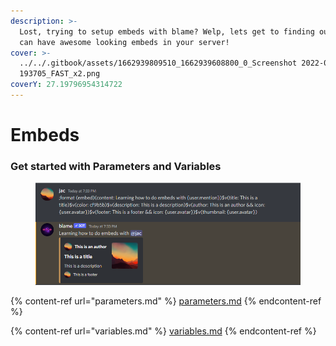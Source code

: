 ```yaml
---
description: >-
  Lost, trying to setup embeds with blame? Welp, lets get to finding out how YOU
  can have awesome looking embeds in your server!
cover: >-
  ../../.gitbook/assets/1662939809510_1662939608800_0_Screenshot 2022-09-11
  193705_FAST_x2.png
coverY: 27.19796954314722
---
```


# Embeds

### Get started with Parameters and Variables

<figure><img src="../../.gitbook/assets/learning-embeds.png" alt=""><figcaption></figcaption></figure>

{% content-ref url="parameters.md" %}
[parameters.md](parameters.md)
{% endcontent-ref %}

{% content-ref url="variables.md" %}
[variables.md](variables.md)
{% endcontent-ref %}
